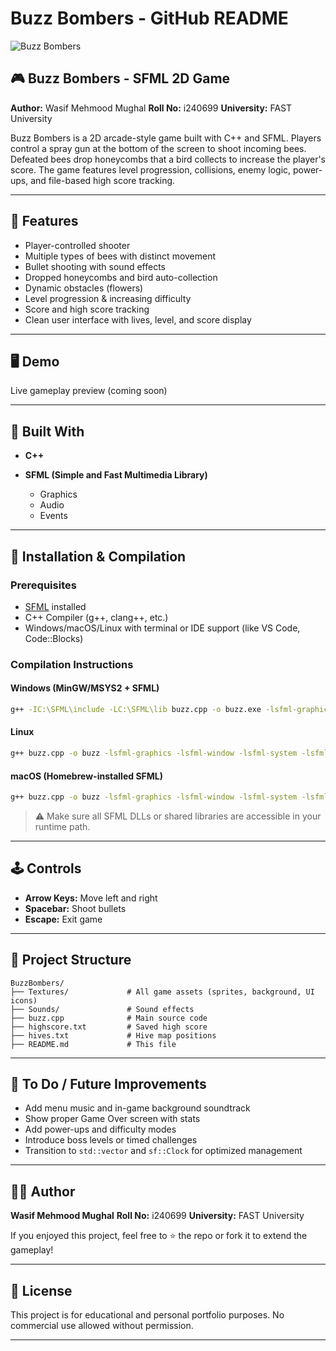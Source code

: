 # Buzz Bombers - GitHub README

![Buzz Bombers](https://your-image-link.com/banner.png) <!-- Optional Project Banner -->

## 🎮 Buzz Bombers - SFML 2D Game

**Author:** Wasif Mehmood Mughal
**Roll No:** i240699
**University:** FAST University

Buzz Bombers is a 2D arcade-style game built with C++ and SFML. Players control a spray gun at the bottom of the screen to shoot incoming bees. Defeated bees drop honeycombs that a bird collects to increase the player's score. The game features level progression, collisions, enemy logic, power-ups, and file-based high score tracking.

---

## 🚀 Features

* Player-controlled shooter
* Multiple types of bees with distinct movement
* Bullet shooting with sound effects
* Dropped honeycombs and bird auto-collection
* Dynamic obstacles (flowers)
* Level progression & increasing difficulty
* Score and high score tracking
* Clean user interface with lives, level, and score display

---

## 🖥️ Demo

Live gameplay preview (coming soon)

---

## 🧱 Built With

* **C++**
* **SFML (Simple and Fast Multimedia Library)**

  * Graphics
  * Audio
  * Events

---

## 🔧 Installation & Compilation

### Prerequisites

* [SFML](https://www.sfml-dev.org/download.php) installed
* C++ Compiler (g++, clang++, etc.)
* Windows/macOS/Linux with terminal or IDE support (like VS Code, Code::Blocks)

### Compilation Instructions

#### Windows (MinGW/MSYS2 + SFML)

```bash
g++ -IC:\SFML\include -LC:\SFML\lib buzz.cpp -o buzz.exe -lsfml-graphics -lsfml-window -lsfml-system -lsfml-audio
```

#### Linux

```bash
g++ buzz.cpp -o buzz -lsfml-graphics -lsfml-window -lsfml-system -lsfml-audio
```

#### macOS (Homebrew-installed SFML)

```bash
g++ buzz.cpp -o buzz -lsfml-graphics -lsfml-window -lsfml-system -lsfml-audio
```

> ⚠️ Make sure all SFML DLLs or shared libraries are accessible in your runtime path.

---

## 🕹️ Controls

* **Arrow Keys:** Move left and right
* **Spacebar:** Shoot bullets
* **Escape:** Exit game

---

## 📁 Project Structure

```
BuzzBombers/
├── Textures/             # All game assets (sprites, background, UI icons)
├── Sounds/               # Sound effects
├── buzz.cpp              # Main source code
├── highscore.txt         # Saved high score
├── hives.txt             # Hive map positions
├── README.md             # This file
```

---

## 📌 To Do / Future Improvements

* Add menu music and in-game background soundtrack
* Show proper Game Over screen with stats
* Add power-ups and difficulty modes
* Introduce boss levels or timed challenges
* Transition to `std::vector` and `sf::Clock` for optimized management

---

## 👨‍💻 Author

**Wasif Mehmood Mughal**
**Roll No:** i240699
**University:** FAST University

If you enjoyed this project, feel free to ⭐ the repo or fork it to extend the gameplay!

---

## 📜 License

This project is for educational and personal portfolio purposes. No commercial use allowed without permission.

---
